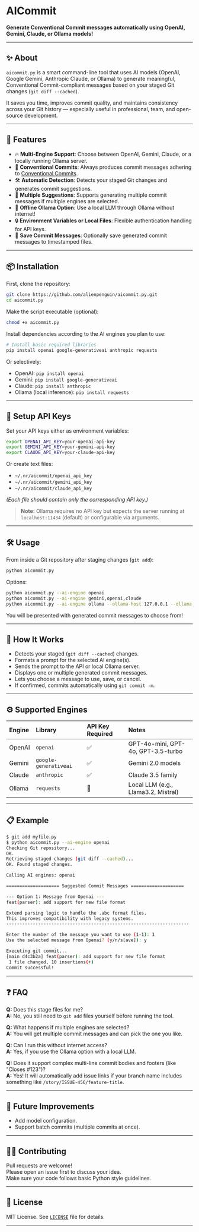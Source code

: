 
# AICommit  
**Generate Conventional Commit messages automatically using OpenAI, Gemini, Claude, or Ollama models!**

---

## ✨ About  
`aicommit.py` is a smart command-line tool that uses AI models (OpenAI, Google Gemini, Anthropic Claude, or Ollama) to generate meaningful, Conventional Commit-compliant messages based on your staged Git changes (`git diff --cached`).  

It saves you time, improves commit quality, and maintains consistency across your Git history — especially useful in professional, team, and open-source development.

---

## 🚀 Features
- 🔥 **Multi-Engine Support**: Choose between OpenAI, Gemini, Claude, or a locally running Ollama server.
- 🎯 **Conventional Commits**: Always produces commit messages adhering to [Conventional Commits](https://www.conventionalcommits.org/).
- 🛠️ **Automatic Detection**: Detects your staged Git changes and generates commit suggestions.
- 📝 **Multiple Suggestions**: Supports generating multiple commit messages if multiple engines are selected.
- 📂 **Offline Ollama Option**: Use a local LLM through Ollama without internet!
- 🔒 **Environment Variables or Local Files**: Flexible authentication handling for API keys.
- 💾 **Save Commit Messages**: Optionally save generated commit messages to timestamped files.

---

## 📦 Installation  

First, clone the repository:  
```bash
git clone https://github.com/alienpenguin/aicommit.py.git
cd aicommit.py
```

Make the script executable (optional):  
```bash
chmod +x aicommit.py
```

Install dependencies according to the AI engines you plan to use:  
```bash
# Install basic required libraries
pip install openai google-generativeai anthropic requests
```

Or selectively:  
- OpenAI: `pip install openai`
- Gemini: `pip install google-generativeai`
- Claude: `pip install anthropic`
- Ollama (local inference): `pip install requests`

---

## 🔑 Setup API Keys  

Set your API keys either as environment variables:  
```bash
export OPENAI_API_KEY=your-openai-api-key
export GEMINI_API_KEY=your-gemini-api-key
export CLAUDE_API_KEY=your-claude-api-key
```

Or create text files:
- `~/.nr/aicommit/openai_api_key`
- `~/.nr/aicommit/gemini_api_key`
- `~/.nr/aicommit/claude_api_key`

*(Each file should contain only the corresponding API key.)*  

> **Note:** Ollama requires no API key but expects the server running at `localhost:11434` (default) or configurable via arguments.

---

## 🛠️ Usage

From inside a Git repository after staging changes (`git add`):  

```bash
python aicommit.py
```

Options:
```bash
python aicommit.py --ai-engine openai
python aicommit.py --ai-engine gemini,openai,claude
python aicommit.py --ai-engine ollama --ollama-host 127.0.0.1 --ollama-port 11434
```

You will be presented with generated commit messages to choose from!

---

## 🧠 How It Works

- Detects your staged (`git diff --cached`) changes.
- Formats a prompt for the selected AI engine(s).
- Sends the prompt to the API or local Ollama server.
- Displays one or multiple generated commit messages.
- Lets you choose a message to use, save, or cancel.
- If confirmed, commits automatically using `git commit -m`.

---

## ⚙️ Supported Engines  

| Engine | Library | API Key Required | Notes |
|:------|:--------|:-----------------|:------|
| OpenAI | `openai` | ✅ | GPT-4o-mini, GPT-4o, GPT-3.5-turbo |
| Gemini | `google-generativeai` | ✅ | Gemini 2.0 models |
| Claude | `anthropic` | ✅ | Claude 3.5 family |
| Ollama | `requests` | 🚫 | Local LLM (e.g., Llama3.2, Mistral) |

---

## 📋 Example

```bash
$ git add myfile.py
$ python aicommit.py --ai-engine openai
Checking Git repository...
OK.
Retrieving staged changes (git diff --cached)...
OK. Found staged changes.

Calling AI engines: openai

==================== Suggested Commit Messages ====================

--- Option 1: Message from Openai ---
feat(parser): add support for new file format

Extend parsing logic to handle the .abc format files.
This improves compatibility with legacy systems.
---------------------------------------------------------------------

Enter the number of the message you want to use (1-1): 1
Use the selected message from Openai? (y/n/s[ave]): y

Executing git commit...
[main d4c3b2a] feat(parser): add support for new file format
 1 file changed, 10 insertions(+)
Commit successful!
```

---

## ❓ FAQ  

**Q:** Does this stage files for me?  
**A:** No, you still need to `git add` files yourself before running the tool.

**Q:** What happens if multiple engines are selected?  
**A:** You will get multiple commit messages and can pick the one you like.

**Q:** Can I run this without internet access?  
**A:** Yes, if you use the Ollama option with a local LLM.

**Q:** Does it support complex multi-line commit bodies and footers (like "Closes #123")?  
**A:** Yes! It will automatically add issue links if your branch name includes something like `/story/ISSUE-456/feature-title`.

---

## 🧹 Future Improvements  

- Add model configuration.
- Support batch commits (multiple commits at once).

---

## 👨‍💻 Contributing

Pull requests are welcome!  
Please open an issue first to discuss your idea.  
Make sure your code follows basic Python style guidelines.

---

## 📄 License
MIT License. See [`LICENSE`](LICENSE) file for details.

---

